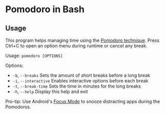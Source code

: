 # Pomodoro in Bash
## Usage
This program helps managing time using the [Pomodoro technique](https://en.wikipedia.org/wiki/Pomodoro_Technique). Press Ctrl+C to open an option menu during runtime or cancel any break.

Usage: `pomodoro [OPTIONS]`

Options:
*  `-b`, `--breaks`      Sets the amount of short breaks before a long break
*  `-i`, `--interactive` Enables interactive options before each break
*  `-t`, `--break-time`  Sets the time in minutes for the long breaks
*  `-h`, `--help`        Display this help and exit

Pro-tip: Use Android's [Focus Mode](https://www.blog.google/products/android/android-focus-mode/) to snooze distracting apps during the Pomodoros.
